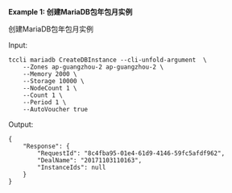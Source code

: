 **Example 1: 创建MariaDB包年包月实例**

创建MariaDB包年包月实例

Input: 

```
tccli mariadb CreateDBInstance --cli-unfold-argument  \
    --Zones ap-guangzhou-2 ap-guangzhou-2 \
    --Memory 2000 \
    --Storage 10000 \
    --NodeCount 1 \
    --Count 1 \
    --Period 1 \
    --AutoVoucher true
```

Output: 
```
{
    "Response": {
        "RequestId": "8c4fba95-01e4-61d9-4146-59fc5afdf962",
        "DealName": "20171103110163",
        "InstanceIds": null
    }
}
```

